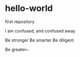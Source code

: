 # hello-world
first repository

I am confused, and confused away

Be stronger
Be smarter
Be diligent

Be greater~ 
